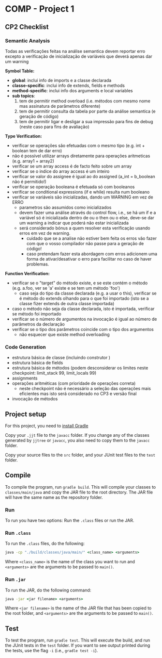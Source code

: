 # COMP - Project 1

## CP2 Checklist

### Semantic Analysis

Todas as verificações feitas na análise semantica devem reportar erro excepto a verificação de inicialização de variáveis que deverá apenas dar um warning

**Symbol Table:**
* **global**: inclui info de imports e a classe declarada
* **classe-specific**: inclui info de extends, fields e methods
* **method-specific**: inclui info dos arguments e local variables
* **sub topics**:
    1. tem de permitir method overload (i.e. métodos com mesmo nome mas assinatura de parâmetros diferente)
    2. tem de permitir consulta da tabela por parte da análise semantica (e geração de código)
    3. tem de permitir ligar e desligar a sua impressão para fins de debug (neste caso para fins de avaliação)

**Type Verification:**
* verificar se operações são efetuadas com o mesmo tipo (e.g. int + boolean tem de dar erro)
* não é possível utilizar arrays diretamente para operações aritmeticas (e.g. array1 + array2)
* verificar se um array access é de facto feito sobre um array
* verificar se o indice do array access é um inteiro
* verificar se valor do assignee é igual ao do assigned (a_int = b_boolean não é permitido!)
* verificar se operação booleana é efetuada só com booleanos
* verificar se conditional expressions (if e while) resulta num booleano
* verificar se variáveis são inicializadas, dando um WARNING em vez de ERRO
    * parametros são assumidos como inicializados
    * devem fazer uma análise através do control flow, i.e., se há um if e a variável só é inicializada dentro de ou o then ou o else, deve-se dar um warning a indicar que poderá não estar inicializada
    * será considerado bónus a quem resolver esta verificação usando erros em vez de warning.
        * cuidado que se a analise não estiver bem feita os erros vão fazer com que o vosso compilador não passe para a geração de código!
	    * caso pretendam fazer esta abordagem com erros adicionem uma forma de ativar/desativar o erro para facilitar no caso de haver problemas.
			
**Function Verification:**
* verificar se o "target" do método existe, e se este contém o método (e.g. a.foo, ver se 'a' existe e se tem um método 'foo')
    * caso seja do tipo da classe declarada (e.g. a usar o this), verificar se é método do extends olhando para o que foi importado (isto se a classe fizer extends de outra classe importada)
* caso o método não seja da classe declarada, isto é importada, verificar se método foi importado
* verificar se o número de argumentos na invocação é igual ao número de parâmetros da declaração
* verificar se o tipo dos parâmetros coincide com o tipo dos argumentos
    * não esquecer que existe method overloading
    
### Code Generation
* estrutura básica de classe (incluindo construtor <init>)
* estrutura básica de fields
* estrutura básica de métodos (podem desconsiderar os limites neste checkpoint: limit_stack 99, limit_locals 99)
* assignments
* operações aritméticas (com prioridade de operações correta)
    - neste checkpoint não é necessário a seleção das operações mais eficientes mas isto será considerado no CP3 e versão final
* invocação de métodos

## Project setup

For this project, you need to [install Gradle](https://gradle.org/install/)

Copy your ``.jjt`` file to the ``javacc`` folder. If you change any of the classes generated by ``jjtree`` or ``javacc``, you also need to copy them to the ``javacc`` folder.

Copy your source files to the ``src`` folder, and your JUnit test files to the ``test`` folder.

## Compile

To compile the program, run ``gradle build``. This will compile your classes to ``classes/main/java`` and copy the JAR file to the root directory. The JAR file will have the same name as the repository folder.

### Run

To run you have two options: Run the ``.class`` files or run the JAR.

### Run ``.class``

To run the ``.class`` files, do the following:

```cmd
java -cp "./build/classes/java/main/" <class_name> <arguments>
```

Where ``<class_name>`` is the name of the class you want to run and ``<arguments>`` are the arguments to be passed to ``main()``.

### Run ``.jar``

To run the JAR, do the following command:

```cmd
java -jar <jar filename> <arguments>
```

Where ``<jar filename>`` is the name of the JAR file that has been copied to the root folder, and ``<arguments>`` are the arguments to be passed to ``main()``.

## Test

To test the program, run ``gradle test``. This will execute the build, and run the JUnit tests in the ``test`` folder. If you want to see output printed during the tests, use the flag ``-i`` (i.e., ``gradle test -i``).